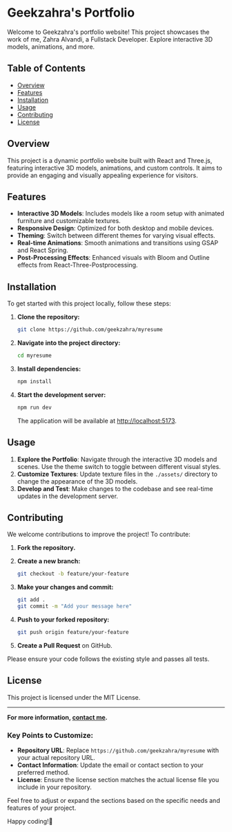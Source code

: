# Geekzahra's Portfolio

Welcome to Geekzahra's portfolio website! This project showcases the work of me, Zahra Alvandi, a Fullstack Developer. Explore interactive 3D models, animations, and more.

## Table of Contents

- [Overview](#overview)
- [Features](#features)
- [Installation](#installation)
- [Usage](#usage)
- [Contributing](#contributing)
- [License](#license)

## Overview

This project is a dynamic portfolio website built with React and Three.js, featuring interactive 3D models, animations, and custom controls. It aims to provide an engaging and visually appealing experience for visitors.

## Features

- **Interactive 3D Models**: Includes models like a room setup with animated furniture and customizable textures.
- **Responsive Design**: Optimized for both desktop and mobile devices.
- **Theming**: Switch between different themes for varying visual effects.
- **Real-time Animations**: Smooth animations and transitions using GSAP and React Spring.
- **Post-Processing Effects**: Enhanced visuals with Bloom and Outline effects from React-Three-Postprocessing.

## Installation

To get started with this project locally, follow these steps:

1. **Clone the repository:**

   ```bash
   git clone https://github.com/geekzahra/myresume
   ```

2. **Navigate into the project directory:**

   ```bash
   cd myresume
   ```

3. **Install dependencies:**

   ```bash
   npm install
   ```

4. **Start the development server:**

   ```bash
   npm run dev
   ```

   The application will be available at [http://localhost:5173](http://localhost:5173).

## Usage

1. **Explore the Portfolio**: Navigate through the interactive 3D models and scenes. Use the theme switch to toggle between different visual styles.
2. **Customize Textures**: Update texture files in the `./assets/` directory to change the appearance of the 3D models.
3. **Develop and Test**: Make changes to the codebase and see real-time updates in the development server.

## Contributing

We welcome contributions to improve the project! To contribute:

1. **Fork the repository.**
2. **Create a new branch:**

   ```bash
   git checkout -b feature/your-feature
   ```

3. **Make your changes and commit:**

   ```bash
   git add .
   git commit -m "Add your message here"
   ```

4. **Push to your forked repository:**

   ```bash
   git push origin feature/your-feature
   ```

5. **Create a Pull Request** on GitHub.

Please ensure your code follows the existing style and passes all tests.

## License

This project is licensed under the MIT License.

---

**For more information, [contact me](mailto:geekzahra@gmail.com).**


### Key Points to Customize:

- **Repository URL**: Replace `https://github.com/geekzahra/myresume` with your actual repository URL.
- **Contact Information**: Update the email or contact section to your preferred method.
- **License**: Ensure the license section matches the actual license file you include in your repository.

Feel free to adjust or expand the sections based on the specific needs and features of your project.

Happy coding!🌱